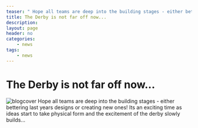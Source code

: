 ```yaml
---
teaser: " Hope all teams are deep into the building stages - either bettering last years designs or creating new ones! Its an exciting time as ideas start to take physical form and the excitement of the derby slowly builds..."
title: The Derby is not far off now...
description: 
layout: page
header: no
categories:
    - news
tags:
    - news
---
```



# The Derby is not far off now...

![blogcover](http://duxfordsoapboxderby.files.wordpress.com/2014/07/blogcover.jpg?w=300) Hope all teams are deep into the building stages - either bettering last years designs or creating new ones! Its an exciting time as ideas start to take physical form and the excitement of the derby slowly builds...
